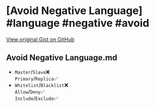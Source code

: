# [Avoid Negative Language] #language #negative #avoid

[View original Gist on GitHub](https://gist.github.com/Integralist/bee893792f152e1d5e68fdecffb7e289)

## Avoid Negative Language.md

- `Master`/`Slave`❌  
  `Primary`/`Replica`✅
- `Whitelist`/`Blacklist`❌  
  `Allow`/`Deny`✅  
  `Include`/`Exclude`✅

